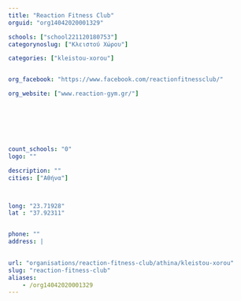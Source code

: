 ```yaml
---
title: "Reaction Fitness Club"
orguid: "org14042020001329"

schools: ["school221120180753"]
categorynoslug: ["Κλειστού Χώρου"]

categories: ["kleistou-xorou"]


org_facebook: "https://www.facebook.com/reactionfitnessclub/"

org_website: ["www.reaction-gym.gr/"]







count_schools: "0"
logo: ""

description: ""
cities: ["Αθήνα"]



long: "23.71928"
lat : "37.92311"


phone: ""
address: |
    

url: "organisations/reaction-fitness-club/athina/kleistou-xorou"
slug: "reaction-fitness-club"
aliases:
    - /org14042020001329
---
```



